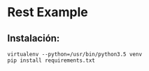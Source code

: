# Rest Example

## Instalación:
```
virtualenv --python=/usr/bin/python3.5 venv
pip install requirements.txt
```